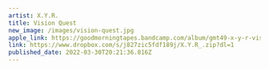 ```yaml
---
artist: X.Y.R.
title: Vision Quest
new_image: /images/vision-quest.jpg
apple_link: https://goodmorningtapes.bandcamp.com/album/gmt49-x-y-r-vision-quest
link: https://www.dropbox.com/s/j827zic5fdf189j/X.Y.R_.zip?dl=1
published_date: 2022-03-30T20:21:36.816Z
---
```


